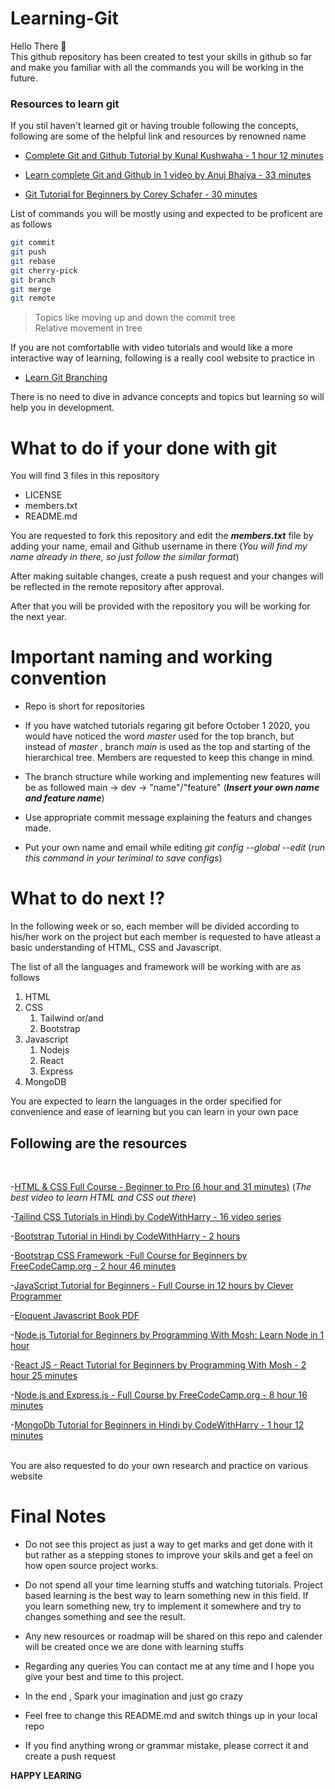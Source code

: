 # Learning-Git

Hello There 👋 </br>
This github repository has been created to test your skills in github so far and make you familiar with all the commands you will be working in the future.

### Resources to learn git

If you stil haven't learned git or having trouble following the concepts, following are some of the helpful link and resources by renowned name

- [Complete Git and Github Tutorial by Kunal Kushwaha - 1 hour 12 minutes](https://www.youtube.com/watch?v=apGV9Kg7ics)

- [Learn complete Git and Github in 1 video by Anuj Bhaiya - 33 minutes](https://www.youtube.com/watch?v=uaeKhfhYE0U)

- [Git Tutorial for Beginners by Corey Schafer - 30 minutes](https://www.youtube.com/watch?v=HVsySz-h9r4&t=1s)

List of commands you will be mostly using and expected to be proficent are as follows

```bash
git commit
git push
git rebase
git cherry-pick
git branch
git merge
git remote
```

> Topics like moving up and down the commit tree</br>
> Relative movement in tree

If you are not comfortablle with video tutorials and would like a more interactive way of learning, following is a really cool website to practice in

- [Learn Git Branching](https://learngitbranching.js.org/)

There is no need to dive in advance concepts and topics but learning so will help you in development.

# What to do if your done with git

You will find 3 files in this repository

- LICENSE
- members.txt
- README.md

You are requested to fork this repository and edit the **_members.txt_** file by adding your name, email and Github username in there (_You will find my name already in there, so just follow the similar format_)

After making suitable changes, create a push request and your changes will be reflected in the remote repository after approval.

After that you will be provided with the repository you will be working for the next year.

# Important naming and working convention

- Repo is short for repositories

- If you have watched tutorials regaring git before October 1 2020, you would have noticed the word _master_ used for the top branch, but instead of _master_ , branch _main_ is used as the top and starting of the hierarchical tree. Members are requested to keep this change in mind.

- The branch structure while working and implementing new features will be as followed
  main -> dev -> "name"/"feature" (**_Insert your own name and feature name_**)

- Use appropriate commit message explaining the featurs and changes made.

- Put your own name and email while editing _git config --global --edit_ (*run this command in your teriminal to save configs*)

# What to do next !?

In the following week or so, each member will be divided according to his/her work on the project but each member is requested to have atleast a basic understanding of HTML, CSS and Javascript.

The list of all the languages and framework will be working with are as follows

1. HTML
2. CSS
   1. Tailwind or/and
   2. Bootstrap
3. Javascript 
   1. Nodejs
   2. React
   3. Express
4. MongoDB

You are expected to learn the languages in the order specified for convenience and ease of learning but you can learn in your own pace

## Following are the resources
</br>

-[HTML & CSS Full Course - Beginner to Pro (6 hour and 31 minutes)](https://www.youtube.com/watch?v=G3e-cpL7ofc&t=22102s) (_The best video to learn HTML and CSS out there_)

-[Tailind CSS Tutorials in Hindi by CodeWithHarry - 16 video series](https://www.youtube.com/watch?v=L4_jarMnB0c&list=PLu0W_9lII9ahwFDuExCpPFHAK829Wto2O&ab_channel=CodeWithHarry)

-[Bootstrap Tutorial in Hindi by CodeWithHarry - 2 hours](https://www.youtube.com/watch?v=vpAJ0s5S2t0&t=350s)

-[Bootstrap CSS Framework -Full Course for Beginners by FreeCodeCamp.org - 2 hour 46 minutes](https://www.youtube.com/watch?v=-qfEOE4vtxE&t=1181s)

-[JavaScript Tutorial for Beginners - Full Course in 12 hours by Clever Programmer](https://www.youtube.com/watch?v=lI1ae4REbFM&t=4054s)

-[Eloquent Javascript Book PDF](https://eloquentjavascript.net/)

-[Node.js Tutorial for Beginners by Programming With Mosh: Learn Node in 1 hour](https://www.youtube.com/watch?v=TlB_eWDSMt4&ab_channel=ProgrammingwithMosh)

-[React JS - React Tutorial for Beginners by Programming With Mosh - 2 hour 25 minutes](https://www.youtube.com/watch?v=Ke90Tje7VS0&ab_channel=ProgrammingwithMosh)

-[Node.js and Express.js - Full Course by FreeCodeCamp.org - 8 hour 16 minutes](https://www.youtube.com/watch?v=Oe421EPjeBE)

-[MongoDb Tutorial for Beginners in Hindi by CodeWithHarry - 1 hour 12 minutes](https://www.youtube.com/watch?v=oSIv-E60NiU)

</br>You are also requested to do your own research and practice on various website

# Final Notes

- Do not see this project as just a way to get marks and get done with it but rather as a stepping stones to improve your skils and get a feel on how open source project works.

- Do not spend all your time learning stuffs and watching tutorials. Project based learning is the best way to learn something new in this field. If you learn something new, try to implement it somewhere and try to changes something and see the result.

- Any new resources or roadmap will be shared on this repo and calender will be created once we are done with learning stuffs

- Regarding any queries You can contact me at any time and I hope you give your best and time to this project.

- In the end , Spark your imagination and just go crazy

- Feel free to change this README.md and switch things up in your local repo

- If you find anything wrong or grammar mistake, please correct it and create a push request

**HAPPY LEARING**
